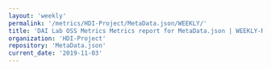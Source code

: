 ```yaml
---
layout: 'weekly'
permalink: '/metrics/HDI-Project/MetaData.json/WEEKLY/'
title: 'DAI Lab OSS Metrics Metrics report for MetaData.json | WEEKLY-REPORT-2019-11-03'
organization: 'HDI-Project'
repository: 'MetaData.json'
current_date: '2019-11-03'
---
```

